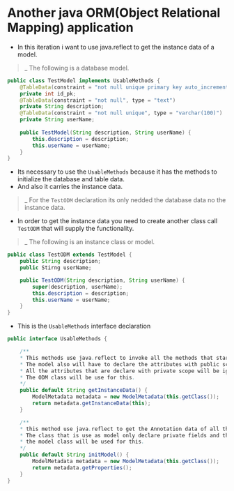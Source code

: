 # Another java ORM(Object Relational Mapping) application
- In this iteration i want to use java.reflect to get the instance data of a model.

>_ The following is a database model.
```java
public class TestModel implements UsableMethods {
    @TableData(constraint = "not null unique primary key auto_increment", type = "int")
    private int id_pk;
    @TableData(constraint = "not null", type = "text")
    private String description;
    @TableData(constraint = "not null unique", type = "varchar(100)")
    private String userName;
    
    public TestModel(String description, String userName) {
        this.description = description;
        this.userName = userName;
    }
}
```
- Its necessary to use the `UsableMethods` because it has the methods to initialize the database and table data.
- And also it carries the instance data.

>_ For the `TestODM` declaration its only nedded the database data no the instance data.
- In order to get the instance data you need to create another class call `TestODM` that will supply the functionality.

>_ The following is an instance class or model.

```java
public class TestODM extends TestModel {
    public String description;
    public Stirng userName;

    public TestODM(String description, String userName) {
        super(description, userName);
        this.description = description;
        this.userName = userName;
    }
}
```

- This is the `UsableMethods` interface declaration
```java
public interface UsableMethods {

    /**
    * This methods use java.reflect to invoke all the methods that starts with getMethodName.
    * The model also will have to declare the attributes with public scope.
    * All the attributes that are declare with private scope will be ignored.
    * The ODM class will be use for this.
    */
    public default String getInstanceData() {
        ModelMetadata metadata = new ModelMetadata(this.getClass());
        return metadata.getInstanceData(this);
    }

    /**
    * this method use java.reflect to get the Annotation data of all the attributes.
    * The class that is use as model only declare private fields and the public field is a constructor used for the ODM class.
    * the model class will be used for this.
    */
    public default String initModel() {
        ModelMetadata metadata = new ModelMetadata(this.getClass());
        return metadata.getProperties();
    }
}
```
